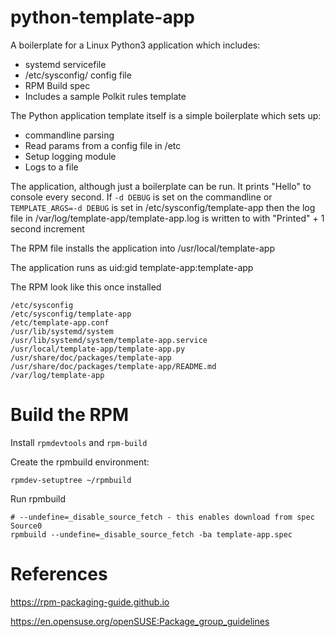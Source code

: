 # python-template-app
A boilerplate for a Linux Python3 application which includes:

 * systemd servicefile 
 * /etc/sysconfig/ config file
 * RPM Build spec
 * Includes a sample Polkit rules template

The Python application template itself is a simple boilerplate which sets up:

 * commandline parsing
 * Read params from a config file in /etc
 * Setup logging module
 * Logs to a file

The application, although just a boilerplate can be run.  It prints "Hello" to
console every second.  If ```-d DEBUG``` is set on the commandline 
or ```TEMPLATE_ARGS=-d DEBUG``` is set in /etc/sysconfig/template-app then the
log file in /var/log/template-app/template-app.log is written to with "Printed" + 1 second increment 

The RPM file installs the application into /usr/local/template-app 

The application runs as uid:gid template-app:template-app

The RPM look like this once installed
```
/etc/sysconfig
/etc/sysconfig/template-app
/etc/template-app.conf
/usr/lib/systemd/system
/usr/lib/systemd/system/template-app.service
/usr/local/template-app/template-app.py
/usr/share/doc/packages/template-app
/usr/share/doc/packages/template-app/README.md
/var/log/template-app
```

# Build the RPM
Install ```rpmdevtools``` and ```rpm-build```

Create the rpmbuild environment:
```
rpmdev-setuptree ~/rpmbuild
```

Run rpmbuild 
```
# --undefine=_disable_source_fetch - this enables download from spec Source0
rpmbuild --undefine=_disable_source_fetch -ba template-app.spec
```

# References 
https://rpm-packaging-guide.github.io

https://en.opensuse.org/openSUSE:Package_group_guidelines
